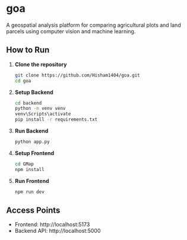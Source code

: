# goa

A geospatial analysis platform for comparing agricultural plots and land parcels using computer vision and machine learning.

## How to Run

1. **Clone the repository**
   ```bash
   git clone https://github.com/Hisham1404/goa.git
   cd goa
   ```

2. **Setup Backend**
   ```bash
   cd backend
   python -m venv venv
   venv\Scripts\activate
   pip install -r requirements.txt
   ```

3. **Run Backend**
   ```bash
   python app.py
   ```

4. **Setup Frontend**
   ```bash
   cd GMap
   npm install
   ```

5. **Run Frontend**
   ```bash
   npm run dev
   ```

## Access Points
- Frontend: http://localhost:5173
- Backend API: http://localhost:5000